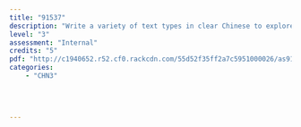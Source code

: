 ```yaml
---
title: "91537"
description: "Write a variety of text types in clear Chinese to explore and justify varied ideas and perspectives"
level: "3"
assessment: "Internal"
credits: "5"
pdf: "http://c1940652.r52.cf0.rackcdn.com/55d52f35ff2a7c5951000026/as91537.pdf"
categories:
    - "CHN3"
    
    
    
    
---
```

